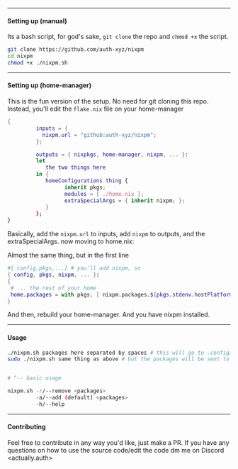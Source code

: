 <a id="readme-top"></a>


------

#### Setting up (manual)

Its a bash script, for god's sake,
`git clone` the repo and `chmod +x` the script.

```bash
git clone https://github.com/auth-xyz/nixpm
cd nixpm
chmod +x ./nixpm.sh
```
--------

#### Setting up (home-manager)

This is the fun version of the setup.
No need for git cloning this repo. Instead, you'll edit the `flake.nix` file on your home-manager

```nix
{
         inputs = {
           nixpm.url = "github:auth-xyz/nixpm";
         };

         outputs = { nixpkgs, home-manager, nixpm, ... }:
         let
            the two things here
         in {
            homeConfigurations thing {
                  inherit pkgs;
                  modules = [ ./home.nix ];
                  extraSpecialArgs = { inherit nixpm; };
            }
         };
}
```

Basically, add the `nixpm.url` to inputs, add `nixpm` to outputs, and the extraSpecialArgs.
now moving to home.nix:

Almost the same thing, but in the first line 
```nix
#{ config,pkgs,...} # you'll add nixpm, so
{ config, pkgs, nixpm, ... }:
{
 # ... the rest of your home
 home.packages = with pkgs; [ nixpm.packages.${pkgs.stdenv.hostPlatform.system}.nixpkg ];
}
```
And then, rebuild your home-manager. And you have nixpm installed.

--------

#### Usage 

```bash
./nixpm.sh packages here separated by spaces # this will go to .config/home-manager/
sudo ./nixpm.sh same thing as above # but the packages will be sent to /etc/nixos/


# ^-- basic usage 

nixpm.sh -r/--remove <packages>
         -a/--add (default) <packages>
         -h/--help 

```

------

#### Contributing

Feel free to contribute in any way you'd like, just make a PR.
If you have any questions on how to use the source code/edit the code dm me on Discord <actually.auth>




